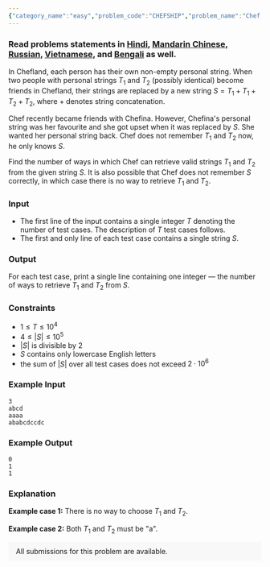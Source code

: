 ```yaml
---
{"category_name":"easy","problem_code":"CHEFSHIP","problem_name":"Chef, Chefina and Their Friendship","problemComponents":{"constraints":"","constraintsState":false,"subtasks":"","subtasksState":false,"inputFormat":"","inputFormatState":false,"outputFormat":"","outputFormatState":false,"sampleTestCases":{"0":{"id":1,"input":"3\r\nabcd\r\naaaa\r\nababcdccdc","output":"0\r\n1\r\n1","explanation":"**Example case 1:** There is no way to choose $T_1$ and $T_2$.\r\n\r\n**Example case 2:** Both $T_1$ and $T_2$ must be \u0022a\u0022.","isDeleted":false}}},"video_editorial_url":"https://youtu.be/W0E8Ge2XmKI","languages_supported":{"0":"CPP14","1":"C","2":"JAVA","3":"PYTH 3.6","4":"CPP17","5":"PYTH","6":"PYP3","7":"CS2","8":"ADA","9":"PYPY","10":"TEXT","11":"PAS fpc","12":"NODEJS","13":"RUBY","14":"PHP","15":"GO","16":"HASK","17":"TCL","18":"PERL","19":"SCALA","20":"LUA","21":"kotlin","22":"BASH","23":"JS","24":"LISP sbcl","25":"rust","26":"PAS gpc","27":"BF","28":"CLOJ","29":"R","30":"D","31":"CAML","32":"FORT","33":"ASM","34":"swift","35":"FS","36":"WSPC","37":"LISP clisp","38":"SQL","39":"SCM guile","40":"PERL6","41":"ERL","42":"CLPS","43":"ICK","44":"NICE","45":"PRLG","46":"ICON","47":"COB","48":"SCM chicken","49":"PIKE","50":"SCM qobi","51":"ST","52":"SQLQ","53":"NEM"},"max_timelimit":1,"source_sizelimit":50000,"problem_author":"rishup_nitdgp","problem_tester":"","date_added":"2-05-2020","tags":{"0":"akashbhalotia","1":"cook118","2":"easy","3":"hashing","4":"knuth","5":"rishup_nitdgp","6":"rishup_nitdgp","7":"strings"},"problem_difficulty_level":"Easy","best_tag":"Knuth Morris Pratt Algorithm","editorial_url":"https://discuss.codechef.com/problems/CHEFSHIP","time":{"view_start_date":1590345002,"submit_start_date":1590345002,"visible_start_date":1590345002,"end_date":1735669800},"is_direct_submittable":false,"problemDiscussURL":"https://discuss.codechef.com/search?q=CHEFSHIP","is_proctored":false,"visitedContests":{},"layout":"problem"}
---
```

### Read problems statements in [Hindi](https://www.codechef.com/download/translated/COOK118/hindi/CHEFSHIP.pdf), [Mandarin Chinese](https://www.codechef.com/download/translated/COOK118/mandarin/CHEFSHIP.pdf), [Russian](https://www.codechef.com/download/translated/COOK118/russian/CHEFSHIP.pdf), [Vietnamese](https://www.codechef.com/download/translated/COOK118/vietnamese/CHEFSHIP.pdf), and [Bengali](https://www.codechef.com/download/translated/COOK118/bengali/CHEFSHIP.pdf) as well.

In Chefland, each person has their own non-empty personal string. When two people with personal strings $T_1$ and $T_2$ (possibly identical) become friends in Chefland, their strings are replaced by a new string $S = T_1 + T_1 + T_2 + T_2$, where $+$ denotes string concatenation.

Chef recently became friends with Chefina. However, Chefina's personal string was her favourite and she got upset when it was replaced by $S$. She wanted her personal string back. Chef does not remember $T_1$ and $T_2$ now, he only knows $S$.

Find the number of ways in which Chef can retrieve valid strings $T_1$ and $T_2$ from the given string $S$. It is also possible that Chef does not remember $S$ correctly, in which case there is no way to retrieve $T_1$ and $T_2$.

### Input
- The first line of the input contains a single integer $T$ denoting the number of test cases. The description of $T$ test cases follows.
- The first and only line of each test case contains a single string $S$.

### Output
For each test case, print a single line containing one integer ― the number of ways to retrieve $T_1$ and $T_2$ from $S$.

### Constraints
- $1 \le T \le 10^4$
- $4 \le |S| \le 10^5$
- $|S|$ is divisible by $2$
- $S$ contains only lowercase English letters
- the sum of $|S|$ over all test cases does not exceed $2 \cdot 10^6$

### Example Input
```
3
abcd
aaaa
ababcdccdc
```

### Example Output
```
0
1
1
```
	
### Explanation
**Example case 1:** There is no way to choose $T_1$ and $T_2$.

**Example case 2:** Both $T_1$ and $T_2$ must be "a".

<aside style='background: #f8f8f8;padding: 10px 15px;'><div>All submissions for this problem are available.</div></aside>